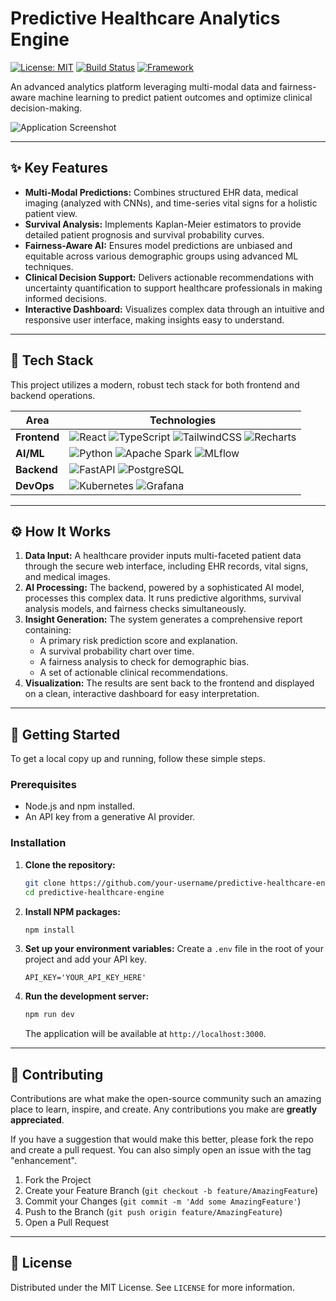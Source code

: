 # Predictive Healthcare Analytics Engine

[![License: MIT](https://img.shields.io/badge/License-MIT-yellow.svg)](https://opensource.org/licenses/MIT)
[![Build Status](https://img.shields.io/badge/build-passing-brightgreen.svg)](https://github.com/)
[![Framework](https://img.shields.io/badge/Framework-React-blue.svg)](https://reactjs.org/)

An advanced analytics platform leveraging multi-modal data and fairness-aware machine learning to predict patient outcomes and optimize clinical decision-making.

![Application Screenshot](https://storage.googleapis.com/aistudio-hosting/public/screely-1721596700811.png)

---

## ✨ Key Features

- **Multi-Modal Predictions:** Combines structured EHR data, medical imaging (analyzed with CNNs), and time-series vital signs for a holistic patient view.
- **Survival Analysis:** Implements Kaplan-Meier estimators to provide detailed patient prognosis and survival probability curves.
- **Fairness-Aware AI:** Ensures model predictions are unbiased and equitable across various demographic groups using advanced ML techniques.
- **Clinical Decision Support:** Delivers actionable recommendations with uncertainty quantification to support healthcare professionals in making informed decisions.
- **Interactive Dashboard:** Visualizes complex data through an intuitive and responsive user interface, making insights easy to understand.

---

## 🚀 Tech Stack

This project utilizes a modern, robust tech stack for both frontend and backend operations.

| Area      | Technologies                                                                                                                                                                                                                                                                                              |
| --------- | --------------------------------------------------------------------------------------------------------------------------------------------------------------------------------------------------------------------------------------------------------------------------------------------------------- |
| **Frontend**  | ![React](https://img.shields.io/badge/-React-61DAFB?logo=react&logoColor=white) ![TypeScript](https://img.shields.io/badge/-TypeScript-3178C6?logo=typescript&logoColor=white) ![TailwindCSS](https://img.shields.io/badge/-TailwindCSS-38B2AC?logo=tailwind-css&logoColor=white) ![Recharts](https://img.shields.io/badge/-Recharts-4884d8) |
| **AI/ML**     | ![Python](https://img.shields.io/badge/-Python-3776AB?logo=python&logoColor=white) ![Apache Spark](https://img.shields.io/badge/-Apache%20Spark-E25A1C?logo=apache-spark&logoColor=white) ![MLflow](https://img.shields.io/badge/-MLflow-0194E2?logo=mlflow&logoColor=white)                                |
| **Backend**   | ![FastAPI](https://img.shields.io/badge/-FastAPI-009688?logo=fastapi&logoColor=white) ![PostgreSQL](https://img.shields.io/badge/-PostgreSQL-4169E1?logo=postgresql&logoColor=white)                                                                                                                              |
| **DevOps**    | ![Kubernetes](https://img.shields.io/badge/-Kubernetes-326CE5?logo=kubernetes&logoColor=white) ![Grafana](https://img.shields.io/badge/-Grafana-F46800?logo=grafana&logoColor=white)                                                                                                                                |


---

## ⚙️ How It Works

1.  **Data Input:** A healthcare provider inputs multi-faceted patient data through the secure web interface, including EHR records, vital signs, and medical images.
2.  **AI Processing:** The backend, powered by a sophisticated AI model, processes this complex data. It runs predictive algorithms, survival analysis models, and fairness checks simultaneously.
3.  **Insight Generation:** The system generates a comprehensive report containing:
    -   A primary risk prediction score and explanation.
    -   A survival probability chart over time.
    -   A fairness analysis to check for demographic bias.
    -   A set of actionable clinical recommendations.
4.  **Visualization:** The results are sent back to the frontend and displayed on a clean, interactive dashboard for easy interpretation.

---

## 🔧 Getting Started

To get a local copy up and running, follow these simple steps.

### Prerequisites

-   Node.js and npm installed.
-   An API key from a generative AI provider.

### Installation

1.  **Clone the repository:**
    ```sh
    git clone https://github.com/your-username/predictive-healthcare-engine.git
    cd predictive-healthcare-engine
    ```

2.  **Install NPM packages:**
    ```sh
    npm install
    ```

3.  **Set up your environment variables:**
    Create a `.env` file in the root of your project and add your API key.
    ```
    API_KEY='YOUR_API_KEY_HERE'
    ```

4.  **Run the development server:**
    ```sh
    npm run dev
    ```
    The application will be available at `http://localhost:3000`.

---

## 🤝 Contributing

Contributions are what make the open-source community such an amazing place to learn, inspire, and create. Any contributions you make are **greatly appreciated**.

If you have a suggestion that would make this better, please fork the repo and create a pull request. You can also simply open an issue with the tag "enhancement".

1.  Fork the Project
2.  Create your Feature Branch (`git checkout -b feature/AmazingFeature`)
3.  Commit your Changes (`git commit -m 'Add some AmazingFeature'`)
4.  Push to the Branch (`git push origin feature/AmazingFeature`)
5.  Open a Pull Request

---

## 📄 License

Distributed under the MIT License. See `LICENSE` for more information.
